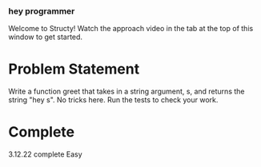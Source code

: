 ### hey programmer

Welcome to Structy! Watch the approach video in the tab at the top of this window to get started.

# Problem Statement

Write a function greet that takes in a string argument, s, and returns the string "hey s". No tricks here. Run the tests to check your work.

# Complete

3.12.22 complete Easy

